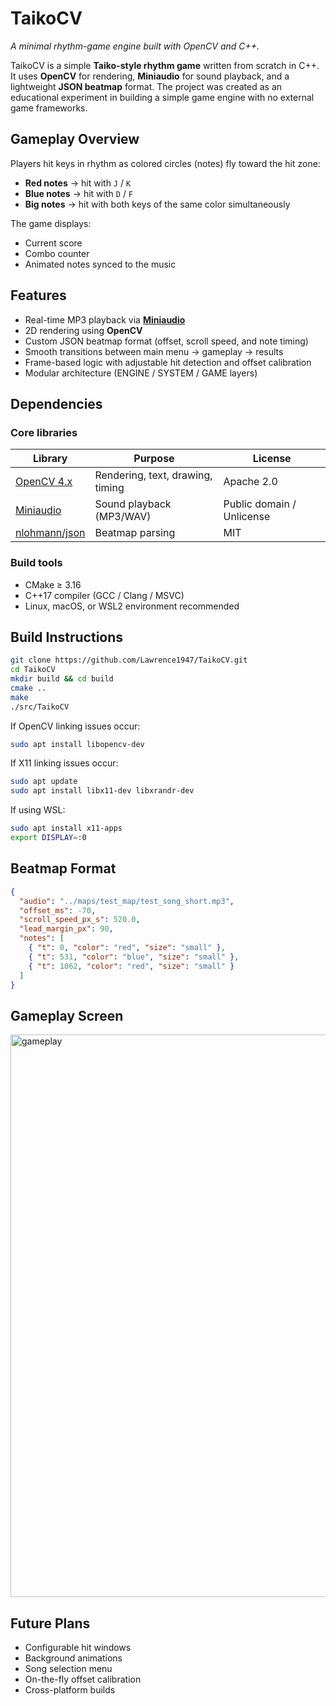 # TaikoCV
*A minimal rhythm-game engine built with OpenCV and C++.*

TaikoCV is a simple **Taiko-style rhythm game** written from scratch in C++.
It uses **OpenCV** for rendering, **Miniaudio** for sound playback, and a lightweight **JSON beatmap** format.
The project was created as an educational experiment in building a simple game engine with no external game frameworks.

## Gameplay Overview

Players hit keys in rhythm as colored circles (notes) fly toward the hit zone:

- **Red notes** → hit with `J` / `K`
- **Blue notes** → hit with `D` / `F`
- **Big notes** → hit with both keys of the same color simultaneously

The game displays:
- Current score
- Combo counter
- Animated notes synced to the music

## Features

- Real-time MP3 playback via [**Miniaudio**](https://github.com/mackron/miniaudio)
- 2D rendering using **OpenCV**
- Custom JSON beatmap format (offset, scroll speed, and note timing)
- Smooth transitions between main menu → gameplay → results
- Frame-based logic with adjustable hit detection and offset calibration
- Modular architecture (ENGINE / SYSTEM / GAME layers)

## Dependencies

### Core libraries
| Library | Purpose | License |
|----------|----------|---------|
| [OpenCV 4.x](https://opencv.org/) | Rendering, text, drawing, timing | Apache 2.0 |
| [Miniaudio](https://github.com/mackron/miniaudio) | Sound playback (MP3/WAV) | Public domain / Unlicense |
| [nlohmann/json](https://github.com/nlohmann/json) | Beatmap parsing | MIT |

### Build tools
- CMake ≥ 3.16
- C++17 compiler (GCC / Clang / MSVC)
- Linux, macOS, or WSL2 environment recommended

## Build Instructions

```bash
git clone https://github.com/Lawrence1947/TaikoCV.git
cd TaikoCV
mkdir build && cd build
cmake ..
make
./src/TaikoCV
```

If OpenCV linking issues occur:
```bash
sudo apt install libopencv-dev
```

If X11 linking issues occur:
```bash
sudo apt update
sudo apt install libx11-dev libxrandr-dev
```

If using WSL:
```bash
sudo apt install x11-apps
export DISPLAY=:0
```

## Beatmap Format

```json
{
  "audio": "../maps/test_map/test_song_short.mp3",
  "offset_ms": -70,
  "scroll_speed_px_s": 520.0,
  "lead_margin_px": 90,
  "notes": [
    { "t": 0, "color": "red", "size": "small" },
    { "t": 531, "color": "blue", "size": "small" },
    { "t": 1062, "color": "red", "size": "small" }
  ]
}
```

## Gameplay Screen

<img width="1600" height="900" alt="gameplay" src="https://github.com/user-attachments/assets/7872fa38-f84e-40bc-badf-39ac90abbc92" />


## Future Plans

- Configurable hit windows
- Background animations
- Song selection menu
- On-the-fly offset calibration
- Cross-platform builds
